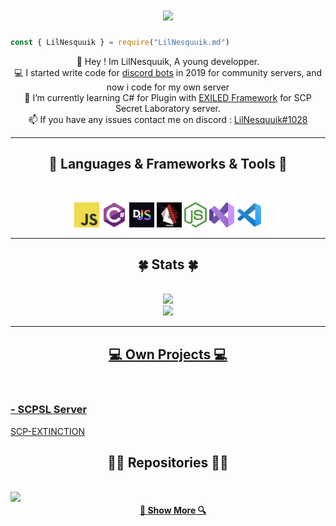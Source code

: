 <h1 align="center">
  <a href="https://git.io/typing-svg">
    <img src="https://readme-typing-svg.herokuapp.com/?lines=Hey+!;I'm+LilNesquuik...;A+Young+Developper+!&center=true&size=30&color=#F8F8FF">
  </a>
</h1>

```js
const { LilNesquuik } = require("LilNesquuik.md")
```

<p align="center">
  💬 Hey ! Im LilNesquuik, A young developper.
  <br>
  💻 I started write code for <a href="https://discordjs.guide/">discord bots</a> in 2019 for community servers, and now i code for my own server
  <br>
  📑 I’m currently learning C# for Plugin with <a href="https://exiled-team.github.io/Web/">EXILED Framework</a> for SCP Secret Laboratory server.
  <br>
  📫 If you have any issues contact me on discord : <a href="https://discord.com/users/542790005219655687/">LilNesquuik#1028</a>
</p>

<hr>
<h2 align="center">🍪 Languages & Frameworks & Tools 🍪</h2>
<br>
<p align="center">
  <code><img title="Javascript" height="40" src="Imgs/javascript.png"></code>
  <code><img title="CSharp" height="40" src="Imgs/csharp.png"></code>
  <code><img title="Discord.js" height="40" src="Imgs/discordjs.png"></code>
  <code><img title="Exiled" height="40" src="Imgs/exiled.jpg"></code>
  <code><img title="NodeJs" height="40" src="Imgs/nodejs.png"></code>
  <code><img title="Microsoft Visual studio" height="40" src="Imgs/vs2022.png"></code>
  <code><img title="Visual studio code" height="40" src="Imgs/index-removebg-preview.png"></code>
</p>

<hr>
<h2 align="center">🍀 Stats 🍀</h2>
<br>

<div align="center">
  <a href="">
  <img height="180em" src="https://github-readme-stats.vercel.app/api?username=LilNesquuik&show_icons=true&theme=dark"/>
</div>

<div align="center">
  <a href="">
  <img height="180em" src="https://github-readme-stats.vercel.app/api/top-langs/?username=LilNesquuik&langs_count=10&show_icons=true&theme=dark"/>
</div>

<hr>
<h2 align="center">💻 Own Projects 💻</h2>
<br>
  
### - SCPSL Server 
<a href="https://discord.gg/jau9CHRxs2" target="_blank">SCP-EXTINCTION</a>

<h2 align="center">👨‍💻 Repositories 👨‍💻</h2>
<br>
<div width="100%" align="center">
  <a align="left" href="https://github.com/LilNesquuik/LilNesquuik" title="Config"><img align="left" height="115" src="https://github-readme-stats.vercel.app/api/pin/?username=LilNesquuik&repo=LilNesquuik&theme=react&border_color=F8F8FF&border_radius=10"></a>
</div>
<h4 align="center">
  <a href="https://github.com/LilNesquuik?tab=repositories" title="Show Repositories">🔎 Show More 🔍</a>
</h4>
  
 

